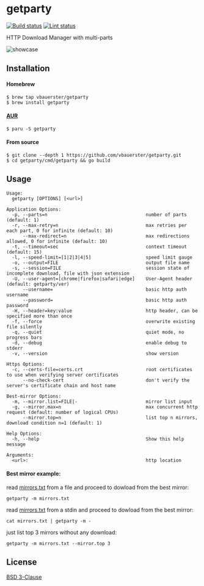 # getparty

[![Build status](https://github.com/vbauerster/getparty/actions/workflows/build.yml/badge.svg)](https://github.com/vbauerster/getparty/actions/workflows/build.yml)
[![Lint status](https://github.com/vbauerster/getparty/actions/workflows/golangci-lint.yml/badge.svg)](https://github.com/vbauerster/getparty/actions/workflows/golangci-lint.yml)

HTTP Download Manager with multi-parts

![showcase](showcase.gif)

## Installation

#### Homebrew

```
$ brew tap vbauerster/getparty
$ brew install getparty
```

#### [AUR](https://wiki.archlinux.org/title/AUR_helpers)

```
$ paru -S getparty
```

#### From source

```
$ git clone --depth 1 https://github.com/vbauerster/getparty.git
$ cd getparty/cmd/getparty && go build
```

## Usage

```
Usage:
  getparty [OPTIONS] [<url>]

Application Options:
  -p, --parts=n                                    number of parts (default: 1)
  -r, --max-retry=n                                max retries per each part, 0 for infinite (default: 10)
      --max-redirect=n                             max redirections allowed, 0 for infinite (default: 10)
  -t, --timeout=sec                                context timeout (default: 15)
  -l, --speed-limit=[1|2|3|4|5]                    speed limit gauge
  -o, --output=FILE                                output file name
  -s, --session=FILE                               session state of incomplete download, file with json extension
  -U, --user-agent=[chrome|firefox|safari|edge]    User-Agent header (default: getparty/ver)
      --username=                                  basic http auth username
      --password=                                  basic http auth password
  -H, --header=key:value                           http header, can be specified more than once
  -f, --force                                      overwrite existing file silently
  -q, --quiet                                      quiet mode, no progress bars
  -d, --debug                                      enable debug to stderr
  -v, --version                                    show version

Https Options:
  -c, --certs-file=certs.crt                       root certificates to use when verifying server certificates
      --no-check-cert                              don't verify the server's certificate chain and host name

Best-mirror Options:
  -m, --mirror.list=FILE|-                         mirror list input
  -g, --mirror.max=n                               max concurrent http request (default: number of logical CPUs)
      --mirror.top=n                               list top n mirrors, download condition n=1 (default: 1)

Help Options:
  -h, --help                                       Show this help message

Arguments:
  <url>:                                           http location
```

#### Best mirror example:

read [mirrors.txt](mirrors.txt) from a file and proceed to dowload from the best mirror:

```
getparty -m mirrors.txt
```

read [mirrors.txt](mirrors.txt) from a stdin and proceed to dowload from the best mirror:

```
cat mirrors.txt | getparty -m -
```

just list top 3 mirrors without any download:

```
getparty -m mirrors.txt --mirror.top 3
```

## License

[BSD 3-Clause](https://opensource.org/licenses/BSD-3-Clause)
